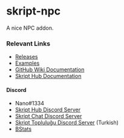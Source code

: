 # skript-npc
A nice NPC addon.

### Relevant Links
- [Releases](https://github.com/NanoDankster/skript-npc/releases)
- [Examples](https://github.com/NanoDankster/skript-npc/wiki/Examples)
- [GitHub Wiki Documentation](https://github.com/NanoDankster/skript-npc/wiki/Documentation)
- [Skript Hub Documentation](https://skripthub.net/docs/?addon=skript-npc)

#### Discord
- Nano#1334
- [Skript Hub Discord Server](https://skripthub.net/discord)
- [Skript Chat Discord Server](https://discord.gg/wfkUMXZ)
- [Skript Topluluğu Discord Server](https://discord.gg/UuNuz5Y) (Turkish)
- [BStats](https://bstats.org/plugin/bukkit/skript-npc)
